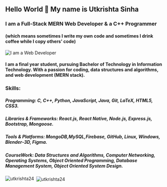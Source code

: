 ## Hello World 👋 My name is **Utkrishta Sinha**
### I am a Full-Stack MERN Web Developer & a C++ Programmer
#### (which means sometimes I write my own code and sometimes I drink coffee while I copy others' code)
![I am a Web Developer](https://github.com/utkrishta24/utkrishta24/blob/main/LinkedInBanner.png)
#### I am a final year student, pursuing Bachelor of Technology in Information Technology. With a passion for coding, data structures and algorithms, and web development (MERN stack).
### Skills:
 ##### Programming: C, C++, Python, JavaScript, Java, Git, LaTeX, HTML5, CSS3.
 ##### Libraries & Frameworks: React.js, React Native, Node.js, Express.js, Bootstrap, Mongoose.
 ##### Tools & Platforms: MongoDB,MySQL,Firebase, GitHub, Linux, Windows, Blender‑3D, Figma.
 ##### CourseWork: Data Structures and Algorithms, Computer Networking, Operating Systems, Object Oriented Programming, Database Management System, Object Oriented System Design.

<p><img align="left" src="https://github-readme-stats.vercel.app/api/top-langs?username=utkrishta24&show_icons=true&locale=en&layout=compact" alt="utkrishta24" /></p>

<p>&nbsp;<img align="center" src="https://github-readme-stats.vercel.app/api?username=utkrishta24&show_icons=true&locale=en" alt="utkrishta24" /></p>

<!--
<p align="center">
<img src="https://img.shields.io/badge/git%20-%231572B6.svg?&style=for-the-badge&logo=git&logoColor=white"/>&nbsp;&nbsp;
<img src="https://img.shields.io/badge/node.js%20-%2343853D.svg?&style=for-the-badge&logo=node.js&logoColor=white"/>&nbsp;&nbsp;&nbsp;
<img src="https://img.shields.io/badge/html5%20-%2343853D.svg?&style=for-the-badge&logo=html5&logoColor=white"/>&nbsp;&nbsp;&nbsp;
<img src="https://img.shields.io/badge/css3%20-%2343853D.svg?&style=for-the-badge&logo=css3&logoColor=white"/>&nbsp;&nbsp;
<img src="https://img.shields.io/badge/javascript%20-%2343853D.svg?&style=for-the-badge&logo=javascript&logoColor=white"/>&nbsp;&nbsp;
<img src="https://img.shields.io/badge/python%20-%2342853D.svg?&style=for-the-badge&logo=python&logoColor=white"/>&nbsp;&nbsp; 
<img src="https://img.shields.io/badge/java%20-%2343853D.svg?&style=for-the-badge&logo=java&logoColor=white"/>&nbsp;&nbsp;
<img src="https://img.shields.io/badge/cpp%20-%2343853D.svg?&style=for-the-badge&logo=cpp&logoColor=white"/>&nbsp;&nbsp;
</p>


<!-- <p align="center">
    <a href="https://github.com/utkrishta24"><img src="https://github.com/utkrishta24/utkrishta24/blob/main/octocat-25-removebg-preview.png " height="250px" width="250px"/></a>  </p> --> 

<!-- 

[<img src='https://cdn.jsdelivr.net/npm/simple-icons@3.0.1/icons/github.svg' alt='github' height='40'>](https://github.com/utkrishta24)  [<img src='https://cdn.jsdelivr.net/npm/simple-icons@3.0.1/icons/linkedin.svg' alt='linkedin' height='40'>](https://www.linkedin.com/in/utkrishta-sinha-9401ab200/)  [<img src='https://cdn.jsdelivr.net/npm/simple-icons@3.0.1/icons/codechef.svg' alt='codechef' height='40'>](https://codechef.com/utkrishta24/)  [<img src='https://cdn.jsdelivr.net/npm/simple-icons@3.0.1/icons/leetcode.svg' alt='leetcode' height='40'>](https://leetcode.com/utkrishta24/)   -->






<!--  Here are some ideas to get you started:
![](./profile-3d-contrib/profile-green-animate.svg)
- 🔭 I’m currently working on ...
- 🌱 I’m currently learning ...
- 👯 I’m looking to collaborate on ...
- 🤔 I’m looking for help with ...
- 💬 Ask me about ...
- 📫 How to reach me: ...
- 😄 Pronouns: ...
- ⚡ Fun fact: ...

<!--  <code><img height="20" src="https://raw.githubusercontent.com/github/explore/80688e429a7d4ef2fca1e82350fe8e3517d3494d/topics/javascript/javascript.png"></code> JavaScript
<code><img height="20" src="https://raw.githubusercontent.com/github/explore/80688e429a7d4ef2fca1e82350fe8e3517d3494d/topics/react/react.png"></code>React

[![Top Langs](https://github-readme-stats.vercel.app/api/top-langs/?username=utkrishta24)](https://github.com/anuraghazra/github-readme-stats)![GitHub stats](https://github-readme-stats.vercel.app/api?username=utkrishta24&show_icons=true)  

![Profile views](https://gpvc.arturio.dev/utkrishta24)  
![GitHub Activity Graph](https://activity-graph.herokuapp.com/graph?username=utkrishta24)  
![GitHub stats](https://github-readme-stats.vercel.app/api?username=utkrishta24&show_icons=true) 
[![trophy](https://github-profile-trophy.vercel.app/?username=utkrishta24)](https://github.com/ryo-ma/github-profile-trophy)
![GitHub metrics](https://metrics.lecoq.io/utkrishta24)  
![GitHub streak stats](https://github-readme-streak-stats.herokuapp.com/?user=utkrishta24)  


-->
